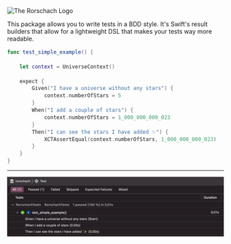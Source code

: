 <img width=800 src="Resources/rorschach.png" alt="The Rorschach Logo"> 


This package allows you to write tests in a BDD style. It's Swift's result builders that allow for a lightweight DSL that makes your tests way more readable.

```swift
func test_simple_example() {

    let context = UniverseContext()

    expect {
        Given("I have a universe without any stars") {
            context.numberOfStars = 5
        }
        When("I add a couple of stars") {
            context.numberOfStars = 1_000_000_000_023
        }
        Then("I can see the stars I have added ✨") {
            XCTAssertEqual(context.numberOfStars, 1_000_000_000_023)
        }
    }
}
```

---

<img width=800 src="Resources/test-result.png" alt="Corresponding test result in Xcode's Report Navigator"> 
